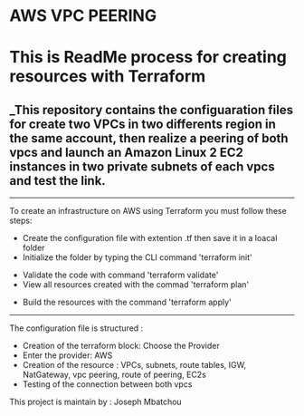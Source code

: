 # AWS VPC PEERING
# **This is ReadMe process for creating resources with Terraform**
## _This repository contains the configuaration files for create two VPCs in two differents region in the same account, then realize a peering of both vpcs and launch an Amazon Linux 2 EC2 instances in two private subnets of each vpcs and test the link.

---
To create an infrastructure on AWS using Terraform you must follow these steps: 
- Create the configuration file with extention .tf then save it in a loacal folder
- Initialize the folder by typing the CLI command 'terraform init'
* Validate the code with command 'terraform validate'
* View all resources created with the commad 'terraform plan'
- Build the resources with the command 'terraform apply'

---
The configuration file is structured :
- Creation of the terraform block: Choose the Provider
- Enter the provider: AWS
- Creation of the resource : VPCs, subnets, route tables, IGW, NatGateway, vpc peering, route of peering, EC2s
- Testing of the connection between both vpcs

 This project is maintain by : Joseph Mbatchou